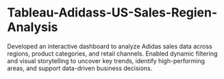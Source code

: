 # Tableau-Adidass-US-Sales-Regien-Analysis
Developed an interactive dashboard to analyze Adidas sales data across regions, product categories, and retail channels. Enabled dynamic filtering and visual storytelling to uncover key trends, identify high-performing areas, and support data-driven business decisions.
